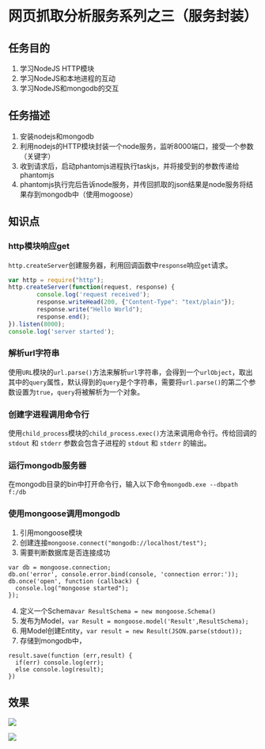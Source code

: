 # 网页抓取分析服务系列之三（服务封装）
## 任务目的
1. 学习NodeJS HTTP模块
2. 学习NodeJS和本地进程的互动
3. 学习NodeJS和mongodb的交互

## 任务描述
1. 安装nodejs和mongodb
2. 利用nodejs的HTTP模块封装一个node服务，监听8000端口，接受一个参数（关键字）
3. 收到请求后，启动phantomjs进程执行taskjs，并将接受到的参数传递给phantomjs
4. phantomjs执行完后告诉node服务，并传回抓取的json结果是node服务将结果存到mongodb中（使用mogoose）

## 知识点
### http模块响应get
`http.createServer`创建服务器，利用回调函数中`response`响应`get`请求。
```javascript
var http = require("http");  
http.createServer(function(request, response) {  
        console.log('request received');  
        response.writeHead(200, {"Content-Type": "text/plain"});  
        response.write("Hello World");  
        response.end();  
}).listen(8000);  
console.log('server started');
```

### 解析url字符串
使用`URL`模块的`url.parse()`方法来解析`url`字符串，会得到一个`urlObject`，取出其中的`query`属性，默认得到的`query`是个字符串，需要将`url.parse()`的第二个参数设置为`true`，`query`将被解析为一个对象。

### 创建字进程调用命令行
使用`child_process`模块的`child_process.exec()`方法来调用命令行。传给回调的 `stdout` 和 `stderr` 参数会包含子进程的 `stdout` 和 `stderr` 的输出。

### 运行mongodb服务器
在mongodb目录的bin中打开命令行，输入以下命令`mongodb.exe --dbpath f:/db`

### 使用mongoose调用mongodb
1. 引用mongoose模块
2. 创建连接`mongoose.connect("mongodb://localhost/test");`
3. 需要判断数据库是否连接成功
```
var db = mongoose.connection;
db.on('error', console.error.bind(console, 'connection error:'));
db.once('open', function (callback) {
  console.log("mongoose started");
});
```
4. 定义一个Schema`var ResultSchema = new mongoose.Schema()`
5. 发布为Model，`var Result = mongoose.model('Result',ResultSchema);`
6. 用Model创建Entity，`var result = new Result(JSON.parse(stdout));`
7. 存储到mongodb中，
```
result.save(function (err,result) {
  if(err) console.log(err);
  else console.log(result);
})
```

## 效果
![](http://i.imgur.com/wwWh7ta.jpg)

![](http://i.imgur.com/oMUfkKm.jpg)
